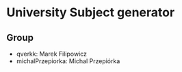 # University Subject generator

## Group
- qverkk: Marek Filipowicz
- michalPrzepiorka: Michal Przepiórka
